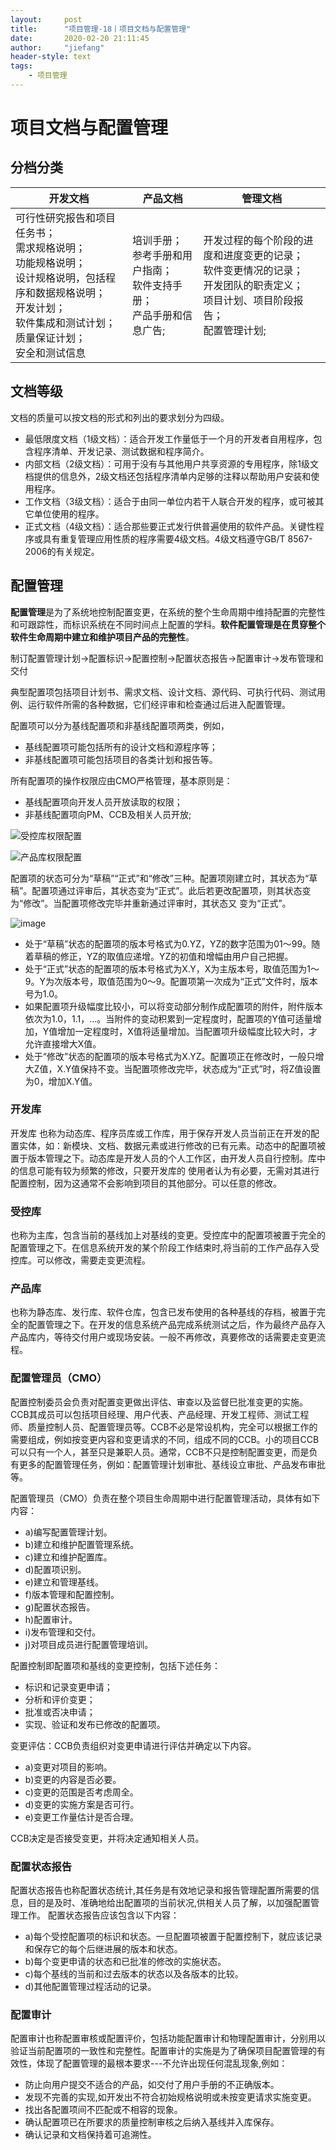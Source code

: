 ```yaml
---
layout:     post
title:      "项目管理-18丨项目文档与配置管理"
date:       2020-02-20 21:11:45
author:     "jiefang"
header-style: text
tags:
    - 项目管理
---
```

# 项目文档与配置管理

## 分档分类
开发文档|产品文档|管理文档
---|---|---
可行性研究报告和项目任务书；<br>需求规格说明；<br>功能规格说明；<br>设计规格说明，包括程序和数据规格说明；<br>开发计划；<br>软件集成和测试计划；<br>质量保证计划；<br>安全和测试信息|培训手册；<br>参考手册和用户指南；<br>软件支持手册；<br>产品手册和信息广告;|开发过程的每个阶段的进度和进度变更的记录；<br>软件变更情况的记录；<br>开发团队的职责定义；<br>项目计划、项目阶段报告；<br>配置管理计划;

## 文档等级
文档的质量可以按文档的形式和列出的要求划分为四级。
- 最低限度文档（1级文档）：适合开发工作量低于一个月的开发者自用程序，包含程序清单、开发记录、测试数据和程序简介。
- 内部文档（2级文档）：可用于没有与其他用户共享资源的专用程序，除1级文档提供的信息外，2级文档还包括程序清单内足够的注释以帮助用户安装和使用程序。
- 工作文档（3级文档）：适合于由同一单位内若干人联合开发的程序，或可被其它单位使用的程序。
- 正式文档（4级文档）：适合那些要正式发行供普遍使用的软件产品。关键性程序或具有重复管理应用性质的程序需要4级文档。4级文档遵守GB/T 8567-2006的有关规定。

## 配置管理
**配置管理**是为了系统地控制配置变更，在系统的整个生命周期中维持配置的完整性和可跟踪性，而标识系统在不同时间点上配置的学科。**软件配置管理是在贯穿整个软件生命周期中建立和维护项目产品的完整性**。

制订配置管理计划->配置标识->配置控制->配置状态报告->配置审计->发布管理和交付

典型配置项包括项目计划书、需求文档、设计文档、源代码、可执行代码、测试用例、运行软件所需的各种数据，它们经评审和检查通过后进入配置管理。

配置项可以分为基线配置项和非基线配置项两类，例如，
- 基线配置项可能包括所有的设计文档和源程序等；
- 非基线配置项可能包括项目的各类计划和报告等。

所有配置项的操作权限应由CMO严格管理，基本原则是：
- 基线配置项向开发人员开放读取的权限；
- 非基线配置项向PM、CCB及相关人员开放;

![受控库权限配置](https://s2.ax1x.com/2020/02/20/3muzxs.png)

![产品库权限配置](https://s2.ax1x.com/2020/02/20/3mKiZV.png)

配置项的状态可分为“草稿”“正式”和“修改”三种。配置项刚建立时，其状态为“草稿”。配置项通过评审后，其状态变为“正式”。此后若更改配置项，则其状态变为“修改”。当配置项修改完毕并重新通过评审时，其状态又
变为“正式”。

![image](https://s2.ax1x.com/2020/02/20/3mKez9.png)

- 处于“草稿”状态的配置项的版本号格式为0.YZ，YZ的数字范围为01〜99。随着草稿的修正，YZ的取值应递增。YZ的初值和增幅由用户自己把握。
- 处于“正式”状态的配置项的版本号格式为X.Y，X为主版本号，取值范围为1〜9。Y为次版本号，取值范围为0〜9。配置项第一次成为“正式”文件时，版本号为1.0。
- 如果配置项升级幅度比较小，可以将变动部分制作成配置项的附件，附件版本依次为1.0，1.1，…。当附件的变动积累到一定程度时，配置项的Y值可适量增加，Y值增加一定程度时，X值将适量增加。当配置项升级幅度比较大时，才允许直接增大X值。
- 处于“修改”状态的配置项的版本号格式为X.YZ。配置项正在修改时，一般只增大Z值，X.Y值保持不变。当配置项修改完毕，状态成为“正式”时，将Z值设置为0，增加X.Y值。

### 开发库
开发库 也称为动态库、程序员库或工作库，用于保存开发人员当前正在开发的配置实体，如：新模块、文档、数据元素或进行修改的已有元素。动态中的配置项被置于版本管理之下。动态库是开发人员的个人工作区，由开发人员自行控制。库中的信息可能有较为频繁的修改，只要开发库的
使用者认为有必要，无需对其进行配置控制，因为这通常不会影响到项目的其他部分。可以任意的修改。

### 受控库
也称为主库，包含当前的基线加上对基线的变更。受控库中的配置项被置于完全的配置管理之下。在信息系统开发的某个阶段工作结束时,将当前的工作产品存入受控库。可以修改，需要走变更流程。

### 产品库
也称为静态库、发行库、软件仓库，包含已发布使用的各种基线的存档，被置于完全的配置管理之下。在开发的信息系统产品完成系统测试之后，作为最终产品存入产品库内，等待交付用户或现场安装。一般不再修改，真要修改的话需要走变更流程。

### 配置管理员（CMO）
配置控制委员会负责对配置变更做出评估、审查以及监督巳批准变更的实施。CCB其成员可以包括项目经理、用户代表、产品经理、开发工程师、测试工程师、质量控制人员、配置管理员等。CCB不必是常设机构，完全可以根据工作的需要组成，例如按变更内容和变更请求的不同，组成不同的CCB。小的项目CCB可以只有一个人，甚至只是兼职人员。通常，CCB不只是控制配置变更，而是负有更多的配置管理任务，例如：配置管理计划审批、基线设立审批、产品发布审批等。

配置管理员（CMO）负责在整个项目生命周期中进行配置管理活动，具体有如下内容：
- a)编写配置管理计划。 
- b)建立和维护配置管理系统。
- c)建立和维护配置库。
- d)配置项识别。
- e)建立和管理基线。
- f)版本管理和配置控制。
- g)配置状态报告。
- h)配置审计。
- i)发布管理和交付。
- j)对项目成员进行配置管理培训。

配置控制即配置项和基线的变更控制，包括下述任务：
- 标识和记录变更申请；
- 分析和评价变更；
- 批准或否决申请；
- 实现、验证和发布已修改的配置项。

变更评估：CCB负责组织对变更申请进行评估并确定以下内容。
- a)变更对项目的影响。
- b)变更的内容是否必要。
- c)变更的范围是否考虑周全。
- d)变更的实施方案是否可行。
- e)变更工作量估计是否合理。

CCB决定是否接受变更，并将决定通知相关人员。

### 配置状态报告
配置状态报告也称配置状态统计,其任务是有效地记录和报告管理配置所需要的信息，目的是及时、准确地给出配置项的当前状况,供相关人员了解，以加强配置管理工作。
配置状态报告应该包含以下内容：
- a)每个受控配置项的标识和状态。一旦配置项被置于配置控制下，就应该记录和保存它的每个后继进展的版本和状态。
- b)每个变更申请的状态和已批准的修改的实施状态。
- c)每个基线的当前和过去版本的状态以及各版本的比较。
- d)其他配置管理过程活动的记录。

### 配置审计
配置审计也称配置审核或配置评价，包括功能配置审计和物理配置审计，分别用以验证当前配置项的一致性和完整性。配置审计的实施是为了确保项目配置管理的有效性，体现了配置管理的最根本要求---不允许出现任何混乱现象,例如：
- 防止向用户提交不适合的产品，如交付了用户手册的不正确版本。
- 发现不完善的实现,如开发出不符合初始规格说明或未按变更请求实施变更。
- 找出各配置项间不匹配或不相容的现象。
- 确认配置项已在所要求的质量控制审核之后纳入基线并入库保存。
- 确认记录和文档保持着可追溯性。


